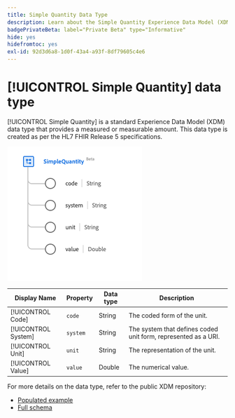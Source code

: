 ```yaml
---
title: Simple Quantity Data Type
description: Learn about the Simple Quantity Experience Data Model (XDM) data type.
badgePrivateBeta: label="Private Beta" type="Informative"
hide: yes
hidefromtoc: yes
exl-id: 92d3d6a8-1d0f-43a4-a93f-8df79605c4e6
---
```

# [!UICONTROL Simple Quantity] data type

[!UICONTROL Simple Quantity] is a standard Experience Data Model (XDM) data type that provides a measured or measurable amount. This data type is created as per the HL7 FHIR Release 5 specifications.

![Simple Quantity data type structure](../../../images/healthcare/data-types/simple-quantity.png)

| Display Name | Property | Data type | Description |
| --- | --- | --- | --- |
| [!UICONTROL Code] | `code` | String | The coded form of the unit. |
| [!UICONTROL System] | `system` | String | The system that defines coded unit form, represented as a URI. |
| [!UICONTROL Unit] | `unit` | String | The representation of the unit. |
| [!UICONTROL Value] | `value` | Double | The numerical value. |

For more details on the data type, refer to the public XDM repository:

* [Populated example](https://github.com/adobe/xdm/blob/master/extensions/industry/healthcare/fhir/datatypes/simplequantity.example.1.json)
* [Full schema](https://github.com/adobe/xdm/blob/master/extensions/industry/healthcare/fhir/datatypes/simplequantity.schema.json)
